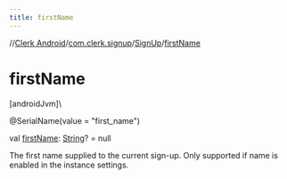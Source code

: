 ```yaml
---
title: firstName
---
```

//[Clerk Android](../../../index.html)/[com.clerk.signup](../index.html)/[SignUp](index.html)/[firstName](first-name.html)



# firstName



[androidJvm]\




@SerialName(value = &quot;first_name&quot;)



val [firstName](first-name.html): [String](https://kotlinlang.org/api/latest/jvm/stdlib/kotlin-stdlib/kotlin/-string/index.html)? = null



The first name supplied to the current sign-up. Only supported if name is enabled in the instance settings.




